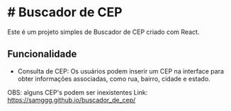 # # Buscador de CEP

Este é um projeto simples de Buscador de CEP criado com React.

## Funcionalidade

- Consulta de CEP: Os usuários podem inserir um CEP na interface para obter informações associadas, como rua, bairro, cidade e estado.

OBS: alguns CEP's podem ser inexistentes
Link: https://samggg.github.io/buscador_de_cep/
